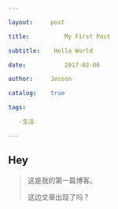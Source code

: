 ```yaml
---

layout:		post

title:			My First Post

subtitle:	 Hello World

date:			2017-02-06

author:		Jesson

catalog:	true

tags:

​	-生活

---
```


## Hey

> 这是我的第一篇博客。
>
> 这边文章出现了吗？